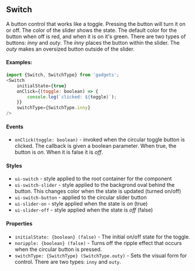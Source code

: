 <a name="module_Switch"></a>

## Switch
A button control that works like a toggle.  Pressing the button will turn iton or off.  The color of the slider shows the state.  The default color forthe button when off is red, and when it is on it's green.  There are twotypes of buttons: *inny* and *outy*.  The *inny* places the button withinthe slider.  The *outy* makes an oversized button outside of the slider.#### Examples:```javascriptimport {Switch, SwitchType} from 'gadgets';<Switch    initialState={true}    onClick={(toggle: boolean) => {        console.log(`clicked: ${toggle}`);    }}    switchType={SwitchType.inny}/>```#### Events- `onClick(toggle: boolean)` - invoked when the circular toggle button isclicked.  The callback is given a boolean parameter.  When true, the buttonis *on*.  When it is false it is *off*.#### Styles- `ui-switch` - style applied to the root container for the component- `ui-switch-slider` - style applied to the backgrond oval behind the button.This changes color when the state is updated (turned on/off)- `ui-switch-button` - applied to the circular slider button- `ui-slider-on` - style applied when the state is *on* (true)- `ui-slider-off` - style applied when the state is *off* (false)#### Properties- `initialState: {boolean} (false)` - The initial on/off state for thetoggle.- `noripple: {boolean} (false)` - Turns off the ripple effect that occurswhen the circular button is pressed.- `switchType: {SwitchType} (SwitchType.outy)` - Sets the visual form forcontrol.  There are two types: `inny` and `outy`.

